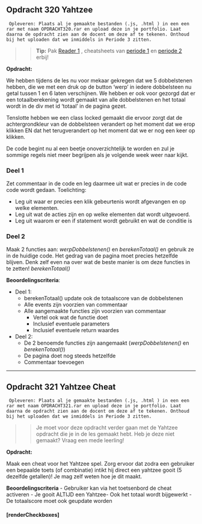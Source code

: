 ## Opdracht 320 Yahtzee

`` Opleveren: Plaats al je gemaakte bestanden (.js, .html ) in een een rar met naam OPDRACHT320.rar en upload deze in je portfolio. Laat daarna de opdracht zien aan de docent om deze af te tekenen. Onthoud bij het uploaden dat we inmiddels in Periode 3 zitten.``

>> **Tip:** Pak <a href="https://elo.kw1c.nl/CMS/Studie/811%20ICT-Academie/811%20VakkenInhoud/%5BB.16%20JAV%5D%20Javascript/25187%20%C2%A0%20Applicatie-%20en%20mediaontwikkelaar/Periode%2003/Productie/01.%20Reader/Reader%201%20-%20Attributen%20&%20Properties.pdf" target="_blank">Reader 1</a> , cheatsheets van <a href="https://elo.kw1c.nl/CMS/Studie/811%20ICT-Academie/811%20VakkenInhoud/%5BB.16%20JAV%5D%20Javascript/25187%20%C2%A0%20Applicatie-%20en%20mediaontwikkelaar/Periode%2003/Productie/01.%20Reader/Cheat%20Sheet%20-%20Javascript%20-%20periode%201%20en%202.pdf" target="blank"> periode 1</a> en  <a href="https://elo.kw1c.nl/CMS/Studie/811%20ICT-Academie/811%20VakkenInhoud/%5BB.16%20JAV%5D%20Javascript/25187%20%C2%A0%20Applicatie-%20en%20mediaontwikkelaar/Periode%2003/Productie/01.%20Reader/Cheat%20Sheet%20-%20Javascript%20-%20Periode%202.pdf" target="_blank">periode 2</a> erbij!

**Opdracht:**

We hebben tijdens de les nu voor mekaar gekregen dat we 5 dobbelstenen hebben, die we met een druk op de button ‘werp’
in iedere dobbelsteen nu getal tussen 1 en 6 laten verschijnen.
We hebben er ook voor gezorgd dat er een totaalberekening wordt gemaakt van alle dobbelstenen en het totaal wordt in de
div met id ‘totaal’ in de pagina gezet.

Tenslotte hebben we een class locked gemaakt die ervoor zorgt dat de achtergrondkleur van de dobbelsteen verandert op het
moment dat we erop klikken EN dat het terugverandert op het moment dat we er nog een keer op klikken.


De code begint nu al een beetje onoverzichtelijk te worden en zul je sommige regels niet meer begrijpen als je volgende week
weer naar kijkt.


### Deel 1
Zet commentaar in de code en leg daarmee uit wat er precies in de code code wordt gedaan.
Toelichting:
- Leg uit waar er precies een klik gebeurtenis wordt afgevangen en op welke elementen.
- Leg uit wat de acties zijn en op welke elementen dat wordt uitgevoerd.
- Leg uit waarom er een if statement wordt gebruikt en wat de conditie is


### Deel 2
Maak 2 functies aan:
*werpDobbelstenen()* en *berekenTotaal()* en gebruik ze in de huidige code. Het gedrag van de pagina moet precies hetzelfde
blijven. 
Denk zelf even na over wat de beste manier is om deze functies in te zetten! *berekenTotaal()* 


**Beoordelingscriteria**:
- Deel 1:
	- berekenTotaal() update ook de totaalscore van de dobbelstenen
	- Alle events zijn voorzien van commentaar
	- Alle aangemaakte functies zijn voorzien van commentaar
		- Vertel ook wat de functie doet
		- Inclusief eventuele parameters
		- Inclusief eventuele return waardes
- Deel 2:
	- De 2 benoemde functies zijn aangemaakt (*werpDobbelstenen()* en *berekenTotaal()*)
	- De pagina doet nog steeds hetzelfde
	- Commentaar toevoegen

---


## Opdracht 321 Yahtzee Cheat

```` Opleveren: Plaats al je gemaakte bestanden (.js, .html ) in een een rar met naam OPDRACHT321.rar en upload deze in je portfolio. Laat daarna de opdracht zien aan de docent om deze af te tekenen. Onthoud bij het uploaden dat we inmiddels in Periode 3 zitten.````

>> Je moet voor deze opdracht verder gaan met de Yahtzee opdracht die je in de les gemaakt hebt. Heb je deze niet gemaakt? Vraag een mede leerling!

**Opdracht:**

Maak een cheat voor het Yahtzee spel. Zorg ervoor dat zodra een gebruiker een bepaalde toets (of combinatie) intikt hij direct een yahtzee gooit (5 dezelfde getallen)!
Je mag zelf weten hoe je dit maakt.

**Beoordelingscriteria**
	- Gebruiker kan via het toetsenbord de cheat activeren
	- Je gooit ALTIJD een Yahtzee- Ook het totaal wordt bijgewerkt
	- De totaalscore moet ook geupdate worden

#### [renderCheckboxes]
